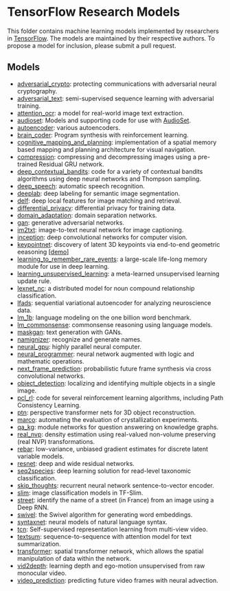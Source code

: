 # TensorFlow Research Models

This folder contains machine learning models implemented by researchers in
[TensorFlow](https://tensorflow.org). The models are maintained by their
respective authors. To propose a model for inclusion, please submit a pull
request.

## Models

-   [adversarial_crypto](adversarial_crypto): protecting communications with
    adversarial neural cryptography.
-   [adversarial_text](adversarial_text): semi-supervised sequence learning with
    adversarial training.
-   [attention_ocr](attention_ocr): a model for real-world image text
    extraction.
-   [audioset](audioset): Models and supporting code for use with
    [AudioSet](http://g.co/audioset).
-   [autoencoder](autoencoder): various autoencoders.
-   [brain_coder](brain_coder): Program synthesis with reinforcement learning.
-   [cognitive_mapping_and_planning](cognitive_mapping_and_planning):
    implementation of a spatial memory based mapping and planning architecture
    for visual navigation.
-   [compression](compression): compressing and decompressing images using a
    pre-trained Residual GRU network.
-   [deep_contextual_bandits](deep_contextual_bandits): code for a variety of contextual bandits algorithms using deep neural networks and Thompson sampling.
-   [deep_speech](deep_speech): automatic speech recognition.
-   [deeplab](deeplab): deep labeling for semantic image segmentation.
-   [delf](delf): deep local features for image matching and retrieval.
-   [differential_privacy](differential_privacy): differential privacy for training
    data.
-   [domain_adaptation](domain_adaptation): domain separation networks.
-   [gan](gan): generative adversarial networks.
-   [im2txt](im2txt): image-to-text neural network for image captioning.
-   [inception](inception): deep convolutional networks for computer vision.
-   [keypointnet](keypointnet): discovery of latent 3D keypoints via end-to-end
    geometric eeasoning [[demo](https://keypointnet.github.io/)]
-   [learning_to_remember_rare_events](learning_to_remember_rare_events): a
    large-scale life-long memory module for use in deep learning.
-   [learning_unsupervised_learning](learning_unsupervised_learning): a
    meta-learned unsupervised learning update rule.
-   [lexnet_nc](lexnet_nc): a distributed model for noun compound relationship
    classification.
-   [lfads](lfads): sequential variational autoencoder for analyzing
    neuroscience data.
-   [lm_1b](lm_1b): language modeling on the one billion word benchmark.
-   [lm_commonsense](lm_commonsense): commonsense reasoning using language models.
-   [maskgan](maskgan): text generation with GANs.
-   [namignizer](namignizer): recognize and generate names.
-   [neural_gpu](neural_gpu): highly parallel neural computer.
-   [neural_programmer](neural_programmer): neural network augmented with logic
    and mathematic operations.
-   [next_frame_prediction](next_frame_prediction): probabilistic future frame
    synthesis via cross convolutional networks.
-   [object_detection](object_detection): localizing and identifying multiple
    objects in a single image.
-   [pcl_rl](pcl_rl): code for several reinforcement learning algorithms,
    including Path Consistency Learning.
-   [ptn](ptn): perspective transformer nets for 3D object reconstruction.
-   [marco](marco): automating the evaluation of crystallization experiments.
-   [qa_kg](qa_kg): module networks for question answering on knowledge graphs.
-   [real_nvp](real_nvp): density estimation using real-valued non-volume
    preserving (real NVP) transformations.
-   [rebar](rebar): low-variance, unbiased gradient estimates for discrete
    latent variable models.
-   [resnet](resnet): deep and wide residual networks.
-   [seq2species](seq2species): deep learning solution for read-level taxonomic
    classification.
-   [skip_thoughts](skip_thoughts): recurrent neural network sentence-to-vector
    encoder.
-   [slim](slim): image classification models in TF-Slim.
-   [street](street): identify the name of a street (in France) from an image
    using a Deep RNN.
-   [swivel](swivel): the Swivel algorithm for generating word embeddings.
-   [syntaxnet](syntaxnet): neural models of natural language syntax.
-   [tcn](tcn): Self-supervised representation learning from multi-view video.
-   [textsum](textsum): sequence-to-sequence with attention model for text
    summarization.
-   [transformer](transformer): spatial transformer network, which allows the
    spatial manipulation of data within the network.
-   [vid2depth](vid2depth): learning depth and ego-motion unsupervised from
    raw monocular video.
-   [video_prediction](video_prediction): predicting future video frames with
    neural advection.

